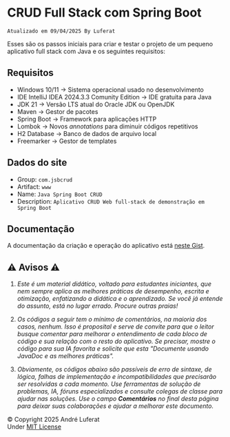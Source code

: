 # CRUD Full Stack com Spring Boot
`Atualizado em 09/04/2025 By Luferat`

Esses são os passos iniciais para criar e testar o projeto de um pequeno aplicativo full stack com Java e os seguintes requisitos:

## Requisitos

- Windows 10/11 → Sistema operacional usado no desenvolvimento
- IDE IntelliJ IDEA 2024.3.3 Comunity Edition → IDE gratuita para Java
- JDK 21 → Versão LTS atual do Oracle JDK ou OpenJDK
- Maven → Gestor de pacotes
- Spring Boot → Framework para aplicações HTTP
- Lombok → Novos _annotations_ para diminuir códigos repetitivos
- H2 Database → Banco de dados de arquivo local
- Freemarker → Gestor de templates

## Dados do site

- Group: `com.jsbcrud`
- Artifact: `www`
- Name: `Java Spring Boot CRUD`
- Description: `Aplicativo CRUD Web full-stack de demonstração em Spring Boot`

## Documentação

A documentação da criação e operação do aplicativo está [neste Gist](https://gist.github.com/Luferat/583d79a6296c682086abdcf707e10034).

## ⚠ Avisos ⚠

1. _Este é um material didático, voltado para estudantes iniciantes, que nem sempre aplica as melhores práticas de desempenho, escrita e otimização, enfatizando a didática e o aprendizado. Se você já entende do assunto, está no lugar errado. Procure outras praias!_


2. _Os códigos a seguir tem o mínimo de comentários, na maioria dos casos, nenhum. Isso é proposital e serve de convite para que o leitor busque comentar para melhorar o entendimento de cada bloco de código e sua relação com o resto do aplicativo. Se precisar, mostre o código para sua _IA_ favorita e solicite que esta "Documente usando JavaDoc e as melhores práticas"._


3. _Obviamente, os códigos abaixo são passíveis de erro de sintaxe, de lógica, falhas de implementação e incompatibilidades que precisarão ser resolvidas a cada momento. Use ferramentas de solução de problemas, IA, fóruns especializados e consulte colegas de classe para ajudar nas soluções. Use o campo **Comentários** no final desta página para deixar suas colaborações e ajudar a melhorar este documento._


&copy; Copyright 2025 André Luferat<br>
Under [MIT License](https://opensource.org/license/mit)
